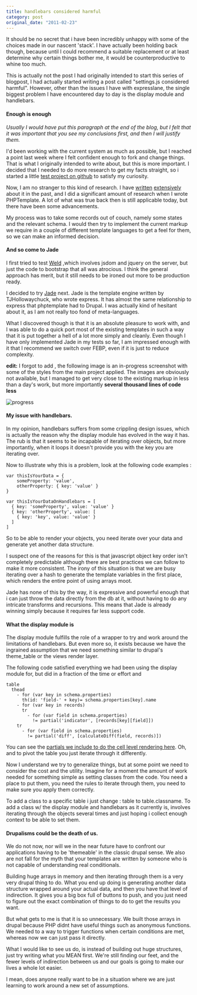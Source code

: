 ```yaml
---
title: handlebars considered harmful
category: post
original_date: "2011-02-23"
---
```

It should be no secret that i have been incredibly unhappy with some of the choices made in our nascent 'stack'. I have actually been holding back though, because until I could recommend a suitable replacement or at least determine why certain things bother me, it would be counterproductive to whine too much.

This is actually not the post I had originally intended to start this series of blogpost, I had actually started writing a post called "settings.js considered harmful". However, other than the issues I have with expresslane, the single biggest problem I have encountered day to day is the display module and handlebars.

#### Enough is enough

_Usually I would have put this paragraph at the end of the blog, but I felt that it was important that you see my conclusions first, and then I will justify them._

I'd been working with the current system as much as possible, but I reached a point last week where I felt confident enough to fork and change things. That is what I originally intended to write about, but this is more important. I decided that I needed to do more research to get my facts straight, so i started a little [test project on github](http://github.com/vertice/template-test) to satisfy my curiosity.

Now, I am no stranger to this kind of research. I have [written](http://drupal.org/node/7272) [extensively](http://drupal.org/node/7133) about it in the past, and I did a significant amount of research when I wrote PHPTemplate. A lot of what was true back then is still applicable today, but there have been some advancements.

My process was to take some records out of couch, namely some states and the relevant schema. I would then try to implement the current markup we require in a couple of different template languages to get a feel for them, so we can
make an informed decision.

#### And so come to Jade

I first tried to test [Weld](https://github.com/hij1nx/weld) ,which involves jsdom and jquery on the server, but just the code to bootstrap that all was atrocious. I think the general approach has merit, but it still needs to be ironed out more to be production ready.

I decided to try [Jade](http://github.com/visionmedia/jade) next. Jade is the template engine written by TJHollowaychuck, who wrote express. It has almost the same relationship to express that phptemplate had to Drupal. I was actually kind of hesitant about it, as I am not really too fond of meta-languages.

What I discovered though is that it is an absolute pleasure to work with, and I was able to do a quick port most of the existing templates in such a way that it is put together a hell of a lot more simply and cleanly. Even though I have only implemented Jade in my tests so far, I am impressed enough with it that I recommend we switch over FEBP, even if it is just to reduce complexity.

__edit:__ I forgot to add , the following image is an in-progress screenshot with some of the styles from the main project applied. The images are obviously not available, but I managed to get very close to the existing markup in less than a day's work, but more importantly __several thousand lines of code less__

![progress](https://img.skitch.com/20110223-m57se9y4yss8p58twpkq2d79iy.jpg)


#### My issue with handlebars.

In my opinion, handlebars suffers from some crippling design issues, which is actually the reason why the display module has evolved in the way it has.  The rub is that it seems to be incapable of iterating over objects, but more importantly, when it loops it doesn't provide you with the key you are iterating over.

Now to illustrate why this is a problem, look at the following code examples :

    var thisIsYourData = {
        someProperty: 'value',
        otherProperty: { key: 'value' }
    }

    var thisIsYourDataOnHandlebars = [
      { key: 'someProperty', value: 'value' }
      { key: 'otherProperty', value: [
        { key: 'key', value: 'value' } 
      ]
    ]

So to be able to render your objects, you need iterate over your data and generate yet another
data structure.

I suspect one of the reasons for this is that javascript object key order isn't completely predictable although there are best practices we can follow to make it more consistent. The irony of this situation is that we are busy iterating over a hash to generate the template variables in the first place, which renders the entire point of using arrays moot.

Jade has none of this by the way, it is expressive and powerful enough that i can just throw the data directly from the
db at it, without having to do any intricate transforms and recursions. This means that Jade is already winning simply because it requires far less support code.

#### What the display module is

The display module fulfills the role of a wrapper to try and work around the limitations of handlebars. But even more so, it exists because we have the ingrained assumption that we need something similar to drupal's theme_table or the views render
layer.

The following code satisfied everything we had been using the display module for, but did in a fraction of the time or effort and 

    table
      thead 
        - for (var key in schema.properties)
          th(id: 'field-' + key)= schema.properties[key].name
        - for (var key in records)
          tr
            - for (var field in schema.properties)
              != partial('indicator', [records[key][field]])
        tr
          - for (var field in schema.properties)
            != partial('diff', [calculateDiff(field, records)])

You can see the [partials we include to do the cell level rendering here](https://github.com/Vertice/template-test/blob/master/views/partials/indicator.jade). Oh, and to pivot the table you just iterate through it differently.

Now I understand we try to generalize things, but at some point we need to consider the cost and the utility. Imagine for a moment the amount of work needed for something simple as setting classes from the code. You need a place to put them, you need the rules to iterate through them, you need to make sure you apply them correctly.

To add a class to a specific table i just change : table to table.classname. To add a class w/ the display module and handlebars as it currently is, involves iterating through the objects several times and just hoping i collect enough context to be able to set them.

#### Drupalisms could be the death of us.

We do not now, nor will we in the near future have to confront our applications having to be 'themeable' in the classic drupal sense. We also are not fall for the myth that your templates are written by someone who is not capable of understanding real conditionals.

Building huge arrays in memory and then iterating through them is a very very drupal thing to do. What you end up doing is generating another data structure wrapped around your actual data, and then you have that level of indirection. It gives you a big box full of buttons to push, and you just need to figure out the exact combination of things to do to get the results you want.

But what gets to me is that it is so unnecessary. We built those arrays in drupal because PHP didnt have useful things such as anonymous functions. We needed to a way to trigger functions when certain conditions are met, whereas now we can just pass it directly.

What I would like to see us do, is instead of building out huge structures, just try writing what you MEAN first. We're still finding our feet, and the fewer levels of indirection between us and our goals is going to make our lives a whole lot easier.

I mean, does anyone really want to be in a situation where we are just learning to work around a new set of assumptions.


